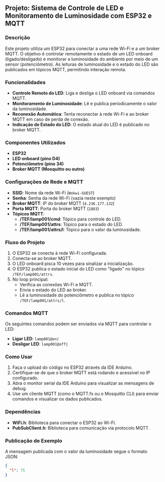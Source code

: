 ## Projeto: Sistema de Controle de LED e Monitoramento de Luminosidade com ESP32 e MQTT

### Descrição

Este projeto utiliza um ESP32 para conectar a uma rede Wi-Fi e a um broker MQTT. O objetivo é controlar remotamente o estado de um LED onboard (ligado/desligado) e monitorar a luminosidade do ambiente por meio de um sensor (potenciômetro). As leituras de luminosidade e o estado do LED são publicados em tópicos MQTT, permitindo interação remota.

### Funcionalidades

- **Controle Remoto do LED**: Liga e desliga o LED onboard via comandos MQTT.
- **Monitoramento de Luminosidade**: Lê e publica periodicamente o valor da luminosidade.
- **Reconexão Automática**: Tenta reconectar à rede Wi-Fi e ao broker MQTT em caso de perda de conexão.
- **Indicação de Estado do LED**: O estado atual do LED é publicado no broker MQTT.

### Componentes Utilizados

- **ESP32**
- **LED onboard (pino D4)**
- **Potenciômetro (pino 34)**
- **Broker MQTT (Mosquitto ou outro)**

### Configurações de Rede e MQTT

- **SSID**: Nome da rede Wi-Fi (`Wokwi-GUEST`)
- **Senha**: Senha da rede Wi-Fi (vazia neste exemplo)
- **Broker MQTT**: IP do broker MQTT (`4.236.177.132`)
- **Porta MQTT**: Porta do broker MQTT (`1883`)
- **Tópicos MQTT**:
  - **/TEF/lamp001/cmd**: Tópico para controle do LED.
  - **/TEF/lamp001/attrs**: Tópico para o estado do LED.
  - **/TEF/lamp001/attrs/l**: Tópico para o valor da luminosidade.

### Fluxo do Projeto

1. O ESP32 se conecta à rede Wi-Fi configurada.
2. Conecta-se ao broker MQTT.
3. O LED onboard pisca 10 vezes para sinalizar a inicialização.
4. O ESP32 publica o estado inicial do LED como "ligado" no tópico `/TEF/lamp001/attrs`.
5. No loop principal:
   - Verifica as conexões Wi-Fi e MQTT.
   - Envia o estado do LED ao broker.
   - Lê a luminosidade do potenciômetro e publica no tópico `/TEF/lamp001/attrs/l`.

### Comandos MQTT

Os seguintes comandos podem ser enviados via MQTT para controlar o LED:

- **Ligar LED**: `lamp001@on|`
- **Desligar LED**: `lamp001@off|`

### Como Usar

1. Faça o upload do código no ESP32 através da IDE Arduino.
2. Certifique-se de que o broker MQTT está rodando e acessível no IP configurado.
3. Abra o monitor serial da IDE Arduino para visualizar as mensagens de debug.
4. Use um cliente MQTT (como o MQTT.fx ou o Mosquitto CLI) para enviar comandos e visualizar os dados publicados.

### Dependências

- **WiFi.h**: Biblioteca para conectar o ESP32 ao Wi-Fi.
- **PubSubClient.h**: Biblioteca para comunicação via protocolo MQTT.

### Publicação de Exemplo

A mensagem publicada com o valor da luminosidade segue o formato JSON:

```json
{
  "l": 75
}
